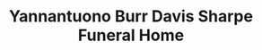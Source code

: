 ---
title: "Yannantuono Burr Davis Sharpe Funeral Home"
url: /mount-vernon/yannantuono-burr-davis-sharpe-funeral-home/
shop: funeral directors
---